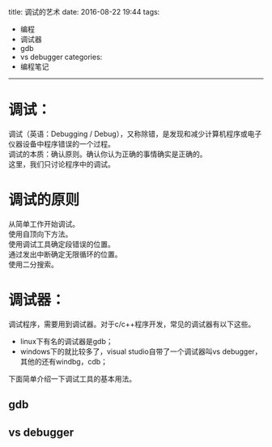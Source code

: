 title: 调试的艺术
date: 2016-08-22 19:44
tags:
- 编程
- 调试器
- gdb
- vs debugger
categories:
- 编程笔记
---

# 调试：
调试（英语：Debugging / Debug），又称除错，是发现和减少计算机程序或电子仪器设备中程序错误的一个过程。  
调试的本质：确认原则。确认你认为正确的事情确实是正确的。  
这里，我们只讨论程序中的调试。

# 调试的原则
从简单工作开始调试。  
使用自顶向下方法。  
使用调试工具确定段错误的位置。  
通过发出中断确定无限循环的位置。  
使用二分搜索。

# 调试器：
调试程序，需要用到调试器。对于c/c++程序开发，常见的调试器有以下这些。  
* linux下有名的调试器是gdb；  
* windows下的就比较多了，visual studio自带了一个调试器叫vs debugger，其他的还有windbg，cdb；  

下面简单介绍一下调试工具的基本用法。

## gdb

## vs debugger

